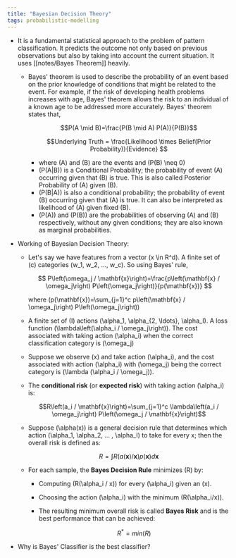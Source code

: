 ```yaml
---
title: "Bayesian Decision Theory"
tags: probabilistic-modelling
---
```

-   It is a fundamental statistical approach to the problem of pattern classification. It predicts the outcome not only based on previous observations but also by taking into account the current situation. It uses [[notes/Bayes Theorem]] heavily.
    
    -   Bayes' theorem is used to describe the probability of an event based on the prior knowledge of conditions that might be related to the event. For example, if the risk of developing health problems increases with age, Bayes' theorem allows the risk to an individual of a known age to be addressed more accurately. Bayes' theorem states that,
        
        $$P(A \mid B)=\frac{P(B \mid A) P(A)}{P(B)}$$
        
        $$Underlying Truth = \frac{Likelihood \times Belief(Prior Probability)}{Evidence} $$
        
        -   where \(A\) and \(B\) are the events and \(P(B) \neq 0\)
        -   \(P(A|B)\) is a Conditional Probability; the probability of event \(A\) occurring given that \(B\) is true. This is also called Posterior Probability of \(A\) given \(B\).
        -   \(P(B|A)\) is also a conditional probability; the probability of event \(B\) occurring given that \(A\) is true. It can also be interpreted as likelihood of \(A\) given fixed \(B\).
        -   \(P(A)\) and \(P(B)\) are the probabilities of observing \(A\) and \(B\) respectively, without any given conditions; they are also known as marginal probabilities.
    
-   Working of Bayesian Decision Theory:
    -   Let's say we have features from a vector \(x \in R^d\). A finite set of \(c\) categories \(w_1, w_2, ..., w_c\). So using Bayes' rule,
        
        $$ P\left(\omega_j / \mathbf{x}\right)=\frac{p\left(\mathbf{x} / \omega_j\right) P\left(\omega_j\right)}{p(\mathbf{x})} $$
        
        where \(p(\mathbf{x})=\sum_{j=1}^c p\left(\mathbf{x} / \omega_j\right) P\left(\omega_j\right)\)  
        
    -   A finite set of \(I\) actions \(\alpha_1, \alpha_{2, \ldots}, \alpha_I\). A loss function \(\lambda\left(\alpha_i / \omega_j\right)\). The cost associated with taking action \(\alpha_i\) when the correct classification category is \(\omega_j\)
    -   Suppose we observe \(x\) and take action \(\alpha_i\), and the cost associated with action \(\alpha_i\) with \(\omega_j\) being the correct category is \(\lambda (\alpha_i / \omega_j)\).
    -   The **conditional risk** (or **expected risk**) with taking action \(\alpha_i\) is:
        
        $$R\left(a_i / \mathbf{x}\right)=\sum_{j=1}^c \lambda\left(a_i / \omega_j\right) P\left(\omega_j / \mathbf{x}\right)$$
        
    -   Suppose \(\alpha(x)\) is a general decision rule that determines which action \(\alpha_1, \alpha_2, ... , \alpha_I\) to take for every x; then the overall risk is defined as:
        
        $$ R=\int R(a(\mathbf{x}) / \mathbf{x}) p(\mathbf{x}) d \mathbf{x} $$
        
    -   For each sample, the **Bayes Decision Rule** minimizes \(R\) by:
        -   Computing \(R(\alpha_i / x)\) for every \(\alpha_i\) given an \(x\).
        -   Choosing the action \(\alpha_i\) with the minimum \(R(\alpha_i/x)\).
        -   The resulting minimum overall risk is called **Bayes Risk** and is the best performance that can be achieved:
            
            $$R^* = min(R)$$
            
-   Why is Bayes' Classifier is the best classifier?